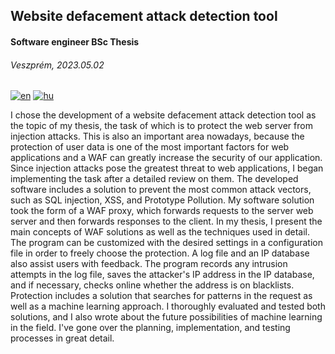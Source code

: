 ## Website defacement attack detection tool
#### Software engineer BSc Thesis
###### Veszprém, 2023.05.02

[![en](https://img.shields.io/badge/version-English-blue.svg)](https://github.com/papdawin/thesis/README.md)
[![hu](https://img.shields.io/badge/version-Hungarian-brown.svg)](https://github.com/papdawin/thesis/README.hu.md)

I chose the development of a website defacement attack detection tool as the topic of my
thesis, the task of which is to protect the web server from injection attacks. This is also
an important area nowadays, because the protection of user data is one of the most
important factors for web applications and a WAF can greatly increase the security of our
application. Since injection attacks pose the greatest threat to web applications, I began
implementing the task after a detailed review on them. The developed software includes
a solution to prevent the most common attack vectors, such as SQL injection, XSS, and
Prototype Pollution.
My software solution took the form of a WAF proxy, which forwards requests to the
server web server and then forwards responses to the client. In my thesis, I present the
main concepts of WAF solutions as well as the techniques used in detail. The program
can be customized with the desired settings in a configuration file in order to freely choose
the protection. A log file and an IP database also assist users with feedback. The program
records any intrusion attempts in the log file, saves the attacker's IP address in the IP
database, and if necessary, checks online whether the address is on blacklists.
Protection includes a solution that searches for patterns in the request as well as a machine
learning approach. I thoroughly evaluated and tested both solutions, and I also wrote
about the future possibilities of machine learning in the field. I've gone over the planning,
implementation, and testing processes in great detail.

